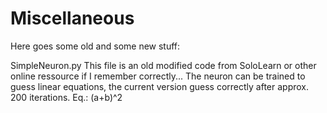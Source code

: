 # Miscellaneous
Here goes some old and some new stuff:

SimpleNeuron.py This file is an old modified code from SoloLearn or other online ressource if I remember correctly... The neuron can be trained to guess linear equations, the current version guess correctly after approx. 200 iterations. Eq.: (a+b)^2
